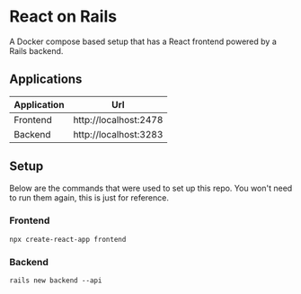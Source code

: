 # React on Rails

A Docker compose based setup that has a React frontend powered by a Rails backend.

## Applications

Application | Url
------------|------
Frontend    | http://localhost:2478
Backend     | http://localhost:3283

## Setup

Below are the commands that were used to set up this repo. You won't need to run them again, this is just for reference.

### Frontend

```
npx create-react-app frontend
```

### Backend

```
rails new backend --api
```

